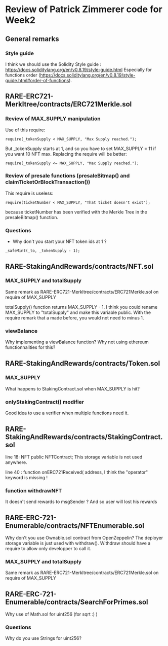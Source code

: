 # Review of Patrick Zimmerer code for Week2

## General remarks
### Style guide
I think we should use the Solidity Style guide : https://docs.soliditylang.org/en/v0.8.19/style-guide.html
Especially for functions order (https://docs.soliditylang.org/en/v0.8.19/style-guide.html#order-of-functions).



## RARE-ERC721-Merkltree/contracts/ERC721Merkle.sol

### Review of MAX_SUPPLY manipulation
Use of this require:
```sol
require(_tokenSupply < MAX_SUPPLY, "Max Supply reached.");
```
But _tokenSupply starts at 1, and so you have to set MAX_SUPPLY = 11 if you want 10 NFT max.
Replacing the require will be better:
```sol
require(_tokenSupply <= MAX_SUPPLY, "Max Supply reached.");
```

### Review of presale functions (presaleBitmap() and claimTicketOrBlockTransaction())
This require is useless:
```sol
require(ticketNumber < MAX_SUPPLY, "That ticket doesn't exist");
```
because ticketNumber has been verified with the Merkle Tree in the presaleBitmap() function.

### Questions
- Why don't you start your NFT token ids at 1 ?
```sol
_safeMint(_to, _tokenSupply - 1);
```

## RARE-StakingAndRewards/contracts/NFT.sol
### MAX_SUPPLY and totalSupply
Same remark as RARE-ERC721-Merkltree/contracts/ERC721Merkle.sol on require of MAX_SUPPLY

totalSupply() function returns MAX_SUPPLY - 1. I think you could rename MAX_SUPPLY to "totalSupply" and make this variable public. With the require remark that a made before, you would not need to minus 1.

### viewBalance
Why implementing a viewBalance function? Why not using ethereum functionnalities for this?


## RARE-StakingAndRewards/contracts/Token.sol
### MAX_SUPPLY
What happens to StakingContract.sol when MAX_SUPPLY is hit?

### onlyStakingContract() modifier
Good idea to use a verifier when multiple functions need it.


## RARE-StakingAndRewards/contracts/StakingContract.sol
line 18: NFT public NFTContract;
This storage variable is not used anywhere.

line 40 : function onERC721Received(
        address,
I think the "operator" keyword is missing !

### function withdrawNFT
It doesn't send rewards to msgSender ? And so user will lost his rewards

## RARE-ERC-721-Enumerable/contracts/NFTEnumerable.sol
Why don't you use Ownable.sol contract from OpenZeppelin?
The deployer storage variable is just used with withdraw().
Withdraw should have a require to allow only developper to call it.

### MAX_SUPPLY and totalSupply
Same remark as RARE-ERC721-Merkltree/contracts/ERC721Merkle.sol on require of MAX_SUPPLY

## RARE-ERC-721-Enumerable/contracts/SearchForPrimes.sol
Why use of Math.sol for uint256 (for sqrt :) )








### Questions
Why do you use Strings for uint256?

